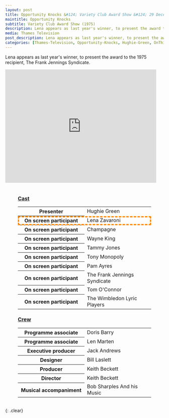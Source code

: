 ```yaml
---
layout: post
title: Opportunity Knocks &#124; Variety Club Award Show &#124; 29 December 1975
maintitle: Opportunity Knocks
subtitle: Variety Club Award Show (1975)
description: Lena appears as last year's winner, to present the award to the 1975 recipient, The Frank Jennings Syndicate.
media: Thames Television
post_description: Lena appears as last year's winner, to present the award to the 1975 recipient, The Frank Jennings Syndicate.
categories: [Thames-Television, Opportunity-Knocks, Hughie-Green, OnThisDay29December]
---
```


Lena appears as last year's winner, to present the award to the 1975 recipient, The Frank Jennings Syndicate.

<div class="responsive-video"><iframe width="480" height="360" src="https://www.youtube.com/embed/vYCHI8eQsd0?rel=0amp;start=440" frameborder="0" allowfullscreen></iframe></div>

<br />

<figure class="fig3">
<h3 id="cast"><a href="#cast">Cast</a></h3>
<table>
<tr><th style="width:50%;">Presenter</th><td style="width:50%;">Hughie Green</td></tr>
<tr style="outline: 4px dashed darkorange; outline-offset: -4px;" id="lz"><th>On screen participant</th><td>Lena Zavaroni</td></tr>
<tr><th>On screen participant</th><td>Champagne</td></tr>
<tr><th>On screen participant</th><td>Wayne King</td></tr>
<tr><th>On screen participant</th><td>Tammy Jones</td></tr>
<tr><th>On screen participant</th><td>Tony Monopoly</td></tr>
<tr><th>On screen participant</th><td>Pam Ayres</td></tr>
<tr><th>On screen participant</th><td>The Frank Jennings Syndicate</td></tr>
<tr><th>On screen participant</th><td>Tom O'Connor</td></tr>
<tr><th>On screen participant</th><td>The Wimbledon Lyric Players</td></tr>
</table>
</figure>

<figure class="fig3">
<h3 id="crew"><a href="#crew">Crew</a></h3>
<table>
<tr><th style="width:50%;">Programme associate</th><td style="width:50%;">Doris Barry</td></tr>
<tr><th>Programme associate</th><td>Len Marten</td></tr>
<tr><th>Executive producer</th><td>Jack Andrews</td></tr>
<tr><th>Designer</th><td>Bill Laslett</td></tr>
<tr><th>Producer</th><td>Keith Beckett</td></tr>
<tr><th>Director</th><td>Keith Beckett</td></tr>
<tr><th>Musical accompaniment</th><td>Bob Sharples And his Music</td></tr>
</table>
</figure>

<br />{: .clear}

